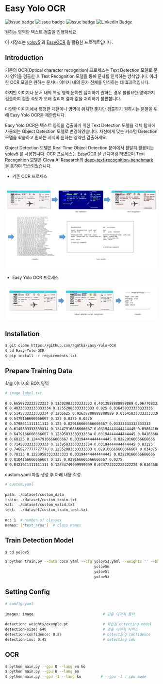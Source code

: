 # Easy Yolo OCR

![issue badge](https://img.shields.io/github/license/aqntks/recog)
![issue badge](https://img.shields.io/badge/build-passing-brightgreen)
![issue badge](https://img.shields.io/badge/%EB%8B%A4%EA%B5%AD%EC%96%B4-%EC%A7%80%EC%9B%90-yellow)
[![LinkedIn Badge](http://img.shields.io/badge/LinkedIn-@InpyoHong-0072b1?style=flat&logo=linkedin&link=https://www.linkedin.com/in/inpyo-hong-886781212/)](https://www.linkedin.com/in/inpyo-hong-886781212/)

원하는 영역만 텍스트 검출을 진행하세요  

이 저장소는 [yolov5](https://github.com/ultralytics/yolov5) 와 [EasyOCR](https://github.com/JaidedAI/EasyOCR) 을 활용한 프로젝트입니다.


## Introduction

기존의 OCR(Optical character recognition) 프로세스는 Text Detection 모델로 문자 영역을 검출한 후 Text Recognition 모델을 통해 문자를 인식하는 방식입니다. 이러한 OCR 모델은 원하는 문서나 이미지 내의 문자 전체를 인식하는 데 효과적입니다.    

하지만 이미지나 문서 내의 특정 영역 문자만 탐지하기 원하는 경우 불필요한 영역까지 검출하여 검출 속도가 오래 걸리며 결과 값을 처리하기 불편합니다.

다양한 이미지에서 특정한 패턴이나 영역에 위치한 문자만 검출하기 원하시는 분들을 위해 Easy Yolo OCR을 제안합니다.

Easy Yolo OCR은 텍스트 영역을 검출하기 위한 Text Detection 모델을 객체 탐지에 사용되는 Object Detection 모델로 변경하였습니다. 자신에게 맞는 커스텀 Detection 모델을 학습하고 원하는 서식의 원하는 영역만 검출하세요.

Object Detection 모델은 Real Time Object Detection 분야에서 활발히 활용되는 [yolov5](https://github.com/ultralytics/yolov5) 를 사용합니다. OCR 프로세스는 [EasyOCR](https://github.com/JaidedAI/EasyOCR) 을 벤치마킹 하였으며 Text Recognition 모델은 Clova AI Research의 [deep-text-recognition-benchmark](https://github.com/clovaai/deep-text-recognition-benchmark) 을 통하여 학습되었습니다.

- 기존 OCR 프로세스

![](res/original.jpg)

- Easy Yolo OCR 프로세스

![](res/easyyoloocr.jpg)


## Installation


``` bash
$ git clone https://github.com/aqntks/Easy-Yolo-OCR
$ cd Easy-Yolo-OCR
$ pip install -r requirements.txt
```

## Prepare Training Data
학습 이미지의 BOX 영역

```bash
# image_label.txt

0 0.6659722222222223 0.11302083333333333 0.4013888888888889 0.06770833333333333
0 0.48333333333333334 0.12552083333333333 0.025 0.036458333333333336
0 0.5145833333333334 0.1265625 0.02638888888888889 0.036458333333333336
0 0.5479166666666667 0.125 0.0375 0.0375
0 0.5798611111111112 0.125 0.029166666666666667 0.03333333333333333
0 0.6145833333333334 0.12447916666666667 0.03194444444444445 0.03854166666666667
0 0.6479166666666667 0.12395833333333334 0.03194444444444445 0.041666666666666664
0 0.68125 0.12447916666666667 0.03194444444444445 0.03229166666666666
0 0.7145833333333333 0.12395833333333334 0.03194444444444445 0.03125
0 0.7465277777777778 0.12552083333333333 0.029166666666666667 0.034375
0 0.78125 0.12239583333333333 0.03194444444444445 0.03229166666666666
0 0.8104166666666667 0.125 0.029166666666666667 0.0375
0 0.8423611111111111 0.12343749999999999 0.034722222222222224 0.036458333333333336
```



custom.yaml 파일 생성 후 아래 내용 작성

```bash
# custom.yaml

path: ./dataset/custom_data
train: ./dataset/custom_train.txt
val:  ./dataset/custom_valid.txt
test:  ./dataset/custom_train_test.txt

nc: 1  # number of classes
names: ['text_area']  # class names
```

## Train Detection Model
``` bash
$ cd yolov5
```

```bash
$ python train.py --data coco.yaml --cfg yolov5s.yaml --weights '' --batch-size 64
                                         yolov5m                                40
                                         yolov5l                                24
                                         yolov5x                                16
```

## Setting Config
```bash
# config.yaml

images: image                                # 검출 이미지 폴더

detection: weights/example.pt                # 학습된 detecting model
detection-size: 640                          # 검출 이미지 사이즈
detection-confidence: 0.25                   # detecting confidence
detection-iou: 0.45                          # detecting iou
```


## OCR

```bash
$ python main.py --gpu 0 --lang en ko
$ python main.py --gpu 0 --lang en
$ python main.py --gpu -1 --lang ko         # --gpu -1 : cpu mode
```

